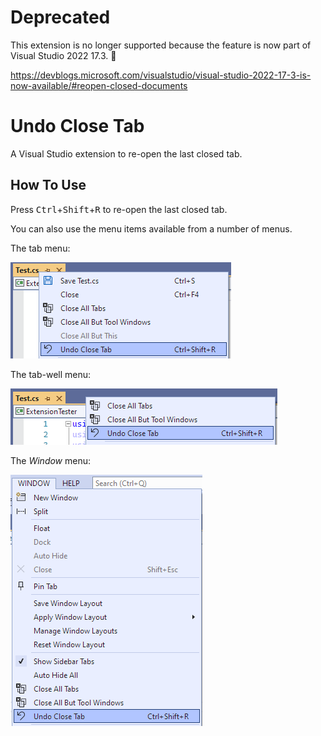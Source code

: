 # Deprecated 

This extension is no longer supported because the feature is now part of Visual Studio 2022 17.3. 🎉

https://devblogs.microsoft.com/visualstudio/visual-studio-2022-17-3-is-now-available/#reopen-closed-documents

# Undo Close Tab

A Visual Studio extension to re-open the last closed tab.

## How To Use

Press <kbd>Ctrl</kbd>+<kbd>Shift</kbd>+<kbd>R</kbd> to re-open the last closed tab.

You can also use the menu items available from a number of menus.

The tab menu:

![Tab Menu](media/tab-menu.png)

The tab-well menu:

![Tab-Well Menu](media/tab-well-menu.png)

The _Window_ menu:

![Windo Menu](media/window-menu.png)
